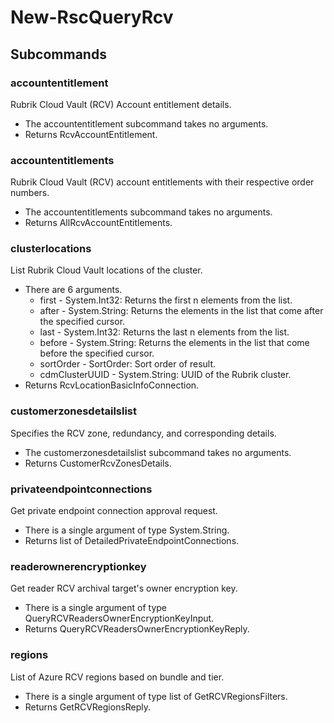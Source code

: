 # New-RscQueryRcv
## Subcommands
### accountentitlement
Rubrik Cloud Vault (RCV) Account entitlement details.

- The accountentitlement subcommand takes no arguments.
- Returns RcvAccountEntitlement.
### accountentitlements
Rubrik Cloud Vault (RCV) account entitlements with their respective order numbers.

- The accountentitlements subcommand takes no arguments.
- Returns AllRcvAccountEntitlements.
### clusterlocations
List Rubrik Cloud Vault locations of the cluster.

- There are 6 arguments.
    - first - System.Int32: Returns the first n elements from the list.
    - after - System.String: Returns the elements in the list that come after the specified cursor.
    - last - System.Int32: Returns the last n elements from the list.
    - before - System.String: Returns the elements in the list that come before the specified cursor.
    - sortOrder - SortOrder: Sort order of result.
    - cdmClusterUUID - System.String: UUID of the Rubrik cluster.
- Returns RcvLocationBasicInfoConnection.
### customerzonesdetailslist
Specifies the RCV zone, redundancy, and corresponding details.

- The customerzonesdetailslist subcommand takes no arguments.
- Returns CustomerRcvZonesDetails.
### privateendpointconnections
Get private endpoint connection approval request.

- There is a single argument of type System.String.
- Returns list of DetailedPrivateEndpointConnections.
### readerownerencryptionkey
Get reader RCV archival target's owner encryption key.

- There is a single argument of type QueryRCVReadersOwnerEncryptionKeyInput.
- Returns QueryRCVReadersOwnerEncryptionKeyReply.
### regions
List of Azure RCV regions based on bundle and tier.

- There is a single argument of type list of GetRCVRegionsFilters.
- Returns GetRCVRegionsReply.
